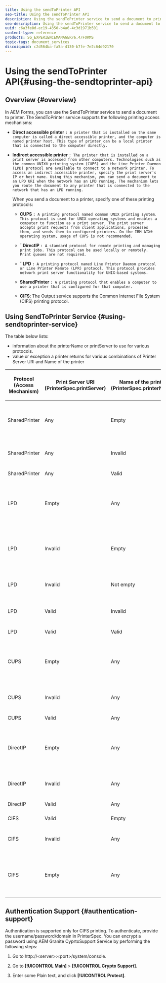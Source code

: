 ```yaml
---
title: Using the sendToPrinter API
seo-title: Using the sendToPrinter API
description: Using the sendToPrinter service to send a document to printer.
seo-description: Using the sendToPrinter service to send a document to printer.
uuid: c6a3fe8d-ec19-4350-b4a6-4c3d1971b501
content-type: reference
products: SG_EXPERIENCEMANAGER/6.4/FORMS
topic-tags: document_services
discoiquuid: c2d564ba-fa5a-4130-b7fe-7e2c64d92170
---
```


# Using the sendToPrinter API{#using-the-sendtoprinter-api}

## Overview {#overview}

In AEM Forms, you can use the SendToPrinter service to send a document to printer. The SendToPrinter service supports the following printing access mechanisms:

* **Direct accessible printer** `: A printer that is installed on the same computer is called a direct accessible printer, and the computer is named printer host. This type of printer can be a local printer that is connected to the computer directly.`

* **Indirect accessible printer** `: The printer that is installed on a print server is accessed from other computers. Technologies such as the common UNIX® printing system (CUPS) and the Line Printer Daemon (LPD) protocol are available to connect to a network printer. To access an indirect accessible printer, specify the print server’s IP or host name. Using this mechanism, you can send a document to an LPD URI when the network has an LPD running. The mechanism lets you route the document to any printer that is connected to the network that has an LPD running.`  
  
  When you send a document to a printer, specify one of these printing protocols:

    * **CUPS** `: A printing protocol named common UNIX printing system. This protocol is used for UNIX operating systems and enables a computer to function as a print server. The print server accepts print requests from client applications, processes them, and sends them to configured printers. On the IBM AIX® operating system, usage of CUPS is not recommended.`
    
    * ``**DirectIP** `: A standard protocol for remote printing and managing print jobs. This protocol can be used locally or remotely. Print queues are not required.`
    
    * ``**LPD** `: A printing protocol named Line Printer Daemon protocol or Line Printer Remote (LPR) protocol. This protocol provides network print server functionality for UNIX-based systems.`
    
    * **SharedPrinter** `: A printing protocol that enables a computer to use a printer that is configured for that computer.`
    
    * **CIFS**: The Output service supports the Common Internet File System (CIFS) printing protocol.

## Using SendToPrinter Service {#using-sendtoprinter-service}

The table below lists:

* information about the printerName or printServer to use for various protocols.
* value or exception a printer returns for various combinations of Printer Server URI and Name of the printer

<table> 
 <tbody> 
  <tr> 
   <th><p>Protocol (Access Mechanism)</p> </th> 
   <th><p>Print Server URI (PrinterSpec.printServer)</p> </th> 
   <th>Name of the printer (PrinterSpec.printerName)</th> 
   <th><p>Result</p> </th> 
  </tr> 
 </tbody> 
 <tbody> 
  <tr> 
   <td>SharedPrinter</td> 
   <td>Any</td> 
   <td>Empty<br /> </td> 
   <td>Exception: Required argument sPrinterName cannot be empty.</td> 
  </tr> 
  <tr> 
   <td>SharedPrinter</td> 
   <td>Any</td> 
   <td>Invalid</td> 
   <td>An exception states that the printer cannot be found.</td> 
  </tr> 
  <tr> 
   <td>SharedPrinter</td> 
   <td>Any</td> 
   <td>Valid</td> 
   <td>Successful print job.</td> 
  </tr> 
  <tr> 
   <td>LPD</td> 
   <td>Empty</td> 
   <td>Any</td> 
   <td>an exception stating that the required argument sPrintServerUri cannot be empty.</td> 
  </tr> 
  <tr> 
   <td>LPD</td> 
   <td>Invalid</td> 
   <td>Empty<br /> </td> 
   <td>an exception stating that the required argument sPrinterName cannot be empty.</td> 
  </tr> 
  <tr> 
   <td>LPD</td> 
   <td>Invalid</td> 
   <td>Not empty</td> 
   <td>an exception stating that sPrintServerUri is not found.</td> 
  </tr> 
  <tr> 
   <td>LPD</td> 
   <td>Valid</td> 
   <td>Invalid</td> 
   <td>an exception stating that the printer cannot be found.</td> 
  </tr> 
  <tr> 
   <td>LPD</td> 
   <td>Valid</td> 
   <td>Valid</td> 
   <td>A successful print job.</td> 
  </tr> 
  <tr> 
   <td>CUPS</td> 
   <td>Empty<br /> </td> 
   <td>Any</td> 
   <td>an exception stating that the required argument sPrintServerUri cannot be empty.</td> 
  </tr> 
  <tr> 
   <td>CUPS</td> 
   <td>Invalid</td> 
   <td>Any</td> 
   <td> an exception stating that the printer cannot be found.</td> 
  </tr> 
  <tr> 
   <td>CUPS</td> 
   <td>Valid</td> 
   <td>Any</td> 
   <td>Successful print job.</td> 
  </tr> 
  <tr> 
   <td>DirectIP</td> 
   <td>Empty<br /> </td> 
   <td>Any</td> 
   <td> an exception stating that the required argument sPrintServerUri cannot be empty.</td> 
  </tr> 
  <tr> 
   <td>DirectIP</td> 
   <td>Invalid</td> 
   <td>Any</td> 
   <td>an exception stating that the printer cannot be found.</td> 
  </tr> 
  <tr> 
   <td>DirectIP</td> 
   <td>Valid</td> 
   <td>Any</td> 
   <td>Successful print job.</td> 
  </tr> 
  <tr> 
   <td>CIFS</td> 
   <td>Valid</td> 
   <td>Empty<br /> </td> 
   <td>Successful print job.</td> 
  </tr> 
  <tr> 
   <td>CIFS</td> 
   <td>Invalid</td> 
   <td>Any</td> 
   <td>an unknown error while printing using CIFS.</td> 
  </tr> 
  <tr> 
   <td>CIFS</td> 
   <td>Empty<br /> </td> 
   <td>Any</td> 
   <td>an exception stating that the required argument sPrintServerUri cannot be empty.</td> 
  </tr> 
 </tbody> 
</table>

## Authentication Support {#authentication-support}

Authentication is supported only for CIFS printing. To authenticate, provide the username/password/domain in PrinterSpec. You can encrypt a password using AEM Granite CyprtoSupport Service by performing the following steps:

1. Go to http://&lt;server&gt;:&lt;port&gt;/system/console.  

1. Go to **[!UICONTROL Main]** > **[!UICONTROL Crypto Support]**.  

1. Enter some Plain text, and click **[!UICONTROL Protect]**.

